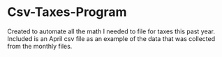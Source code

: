 # Csv-Taxes-Program
Created to automate all the math I needed to file for taxes this past year. Included is an April csv file as an example of the data that was collected from the monthly files. 
